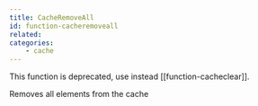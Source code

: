 ```yaml
---
title: CacheRemoveAll
id: function-cacheremoveall
related:
categories:
    - cache
---
```


This function is deprecated, use instead [[function-cacheclear]]. 

Removes all elements from the cache
